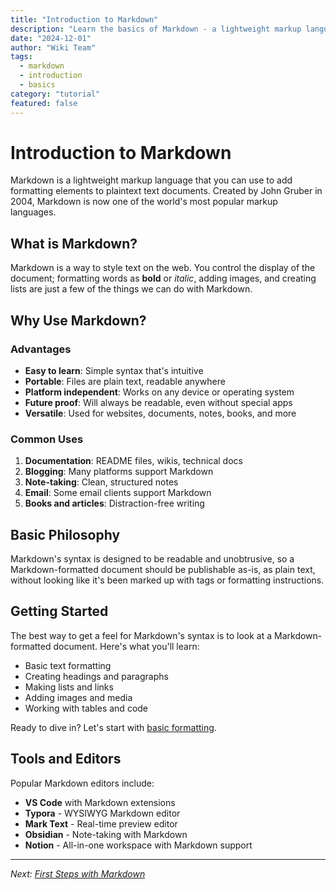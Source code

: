```yaml
---
title: "Introduction to Markdown"
description: "Learn the basics of Markdown - a lightweight markup language for formatting text"
date: "2024-12-01"
author: "Wiki Team"
tags: 
  - markdown
  - introduction
  - basics
category: "tutorial"
featured: false
---
```


# Introduction to Markdown

Markdown is a lightweight markup language that you can use to add formatting elements to plaintext text documents. Created by John Gruber in 2004, Markdown is now one of the world's most popular markup languages.

## What is Markdown?

Markdown is a way to style text on the web. You control the display of the document; formatting words as **bold** or *italic*, adding images, and creating lists are just a few of the things we can do with Markdown.

## Why Use Markdown?

### Advantages

- **Easy to learn**: Simple syntax that's intuitive
- **Portable**: Files are plain text, readable anywhere
- **Platform independent**: Works on any device or operating system
- **Future proof**: Will always be readable, even without special apps
- **Versatile**: Used for websites, documents, notes, books, and more

### Common Uses

1. **Documentation**: README files, wikis, technical docs
2. **Blogging**: Many platforms support Markdown
3. **Note-taking**: Clean, structured notes
4. **Email**: Some email clients support Markdown
5. **Books and articles**: Distraction-free writing

## Basic Philosophy

Markdown's syntax is designed to be readable and unobtrusive, so a Markdown-formatted document should be publishable as-is, as plain text, without looking like it's been marked up with tags or formatting instructions.

## Getting Started

The best way to get a feel for Markdown's syntax is to look at a Markdown-formatted document. Here's what you'll learn:

- Basic text formatting
- Creating headings and paragraphs  
- Making lists and links
- Adding images and media
- Working with tables and code

Ready to dive in? Let's start with [basic formatting](intro/1_first_chapter).

## Tools and Editors

Popular Markdown editors include:

- **VS Code** with Markdown extensions
- **Typora** - WYSIWYG Markdown editor
- **Mark Text** - Real-time preview editor
- **Obsidian** - Note-taking with Markdown
- **Notion** - All-in-one workspace with Markdown support

---

*Next: [First Steps with Markdown](intro/1_first_chapter)*